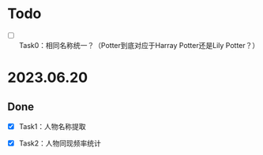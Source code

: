 # Todo

- [ ] Task0：相同名称统一？（Potter到底对应于Harray Potter还是Lily Potter？）

# 2023.06.20

## Done

- [x] Task1：人物名称提取
- [x] Task2：人物同现频率统计

